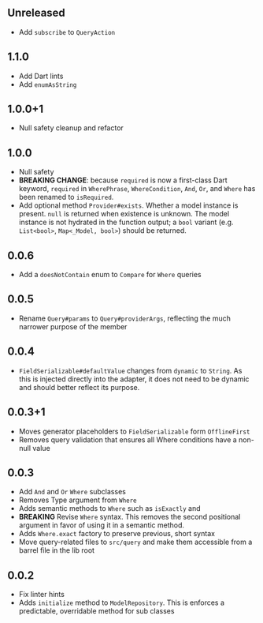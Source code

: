 ## Unreleased

* Add `subscribe` to `QueryAction`

## 1.1.0

* Add Dart lints
* Add `enumAsString`

## 1.0.0+1

* Null safety cleanup and refactor

## 1.0.0

* Null safety
* **BREAKING CHANGE**: because `required` is now a first-class Dart keyword, `required` in `WherePhrase`, `WhereCondition`, `And`, `Or`, and `Where` has been renamed to `isRequired`.
* Add optional method `Provider#exists`. Whether a model instance is present. `null` is returned when existence is unknown. The model instance is not hydrated in the function output; a `bool` variant (e.g. `List<bool>`, `Map<_Model, bool>`) should be returned.

## 0.0.6

* Add a `doesNotContain` enum to `Compare` for `Where` queries

## 0.0.5

* Rename `Query#params` to `Query#providerArgs`, reflecting the much narrower purpose of the member

## 0.0.4

* `FieldSerializable#defaultValue` changes from `dynamic` to `String`. As this is injected directly into the adapter, it does not need to be dynamic and should better reflect its purpose.

## 0.0.3+1

* Moves generator placeholders to `FieldSerializable` form `OfflineFirst`
* Removes query validation that ensures all Where conditions have a non-null value

## 0.0.3

* Add `And` and `Or` `Where` subclasses
* Removes Type argument from `Where`
* Adds semantic methods to `Where` such as `isExactly` and
* **BREAKING** Revise `Where` syntax. This removes the second positional argument in favor of using it in a semantic method.
* Adds `Where.exact` factory to preserve previous, short syntax
* Move query-related files to `src/query` and make them accessible from a barrel file in the lib root

## 0.0.2

* Fix linter hints
* Adds `initialize` method to `ModelRepository`. This is enforces a predictable, overridable method for sub classes
